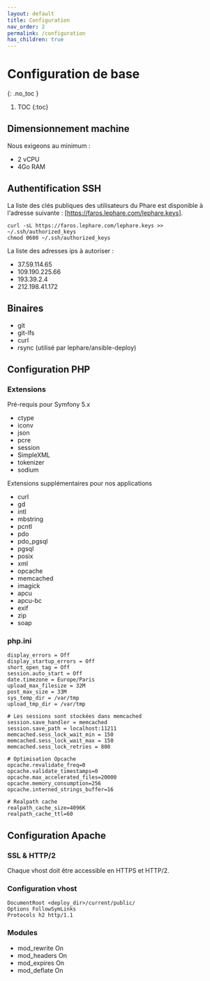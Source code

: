 ```yaml
---
layout: default
title: Configuration
nav_order: 2
permalink: /configuration
has_children: true
---
```


# Configuration de base
{: .no_toc }

1. TOC
{:toc}

## Dimensionnement machine

Nous exigeons au minimum :
 * 2 vCPU
 * 4Go RAM

## Authentification SSH

La liste des clés publiques des utilisateurs du Phare est disponible à l'adresse suivante : [https://faros.lephare.com/lephare.keys].

	curl -sL https://faros.lephare.com/lephare.keys >> ~/.ssh/authorized_keys
	chmod 0600 ~/.ssh/authorized_keys

La liste des adresses ips à autoriser :
 * 37.59.114.65
 * 109.190.225.66
 * 193.39.2.4
 * 212.198.41.172


## Binaires

 - git
 - git-lfs
 - curl
 - rsync (utilisé par lephare/ansible-deploy)

## Configuration PHP

### Extensions

Pré-requis pour Symfony 5.x

 * ctype
 * iconv
 * json
 * pcre
 * session
 * SimpleXML
 * tokenizer
 * sodium

Extensions supplémentaires pour nos applications

 * curl
 * gd
 * intl
 * mbstring
 * pcntl
 * pdo
 * pdo_pgsql
 * pgsql
 * posix
 * xml
 * opcache
 * memcached
 * imagick
 * apcu
 * apcu-bc
 * exif
 * zip
 * soap

### php.ini

	display_errors = Off
	display_startup_errors = Off
	short_open_tag = Off
	session.auto_start = Off
	date.timezone = Europe/Paris
	upload_max_filesize = 32M
	post_max_size = 33M
	sys_temp_dir = /var/tmp
	upload_tmp_dir = /var/tmp

	# Les sessions sont stockées dans memcached
	session.save_handler = memcached
	session.save_path = localhost:11211
	memcached.sess_lock_wait_min = 150
	memcached.sess_lock_wait_max = 150
	memcached.sess_lock_retries = 800

	# Optimisation Opcache
	opcache.revalidate_freq=0
	opcache.validate_timestamps=0
	opcache.max_accelerated_files=20000
	opcache.memory_consumption=256
	opcache.interned_strings_buffer=16

	# Realpath cache
	realpath_cache_size=4096K
	realpath_cache_ttl=60

## Configuration Apache

### SSL & HTTP/2

Chaque vhost doit être accessible en HTTPS et HTTP/2.

### Configuration vhost

	DocumentRoot <deploy_dir>/current/public/
	Options FollowSymLinks
	Protocols h2 http/1.1

### Modules

   * mod_rewrite On
   * mod_headers On
   * mod_expires On
   * mod_deflate On
